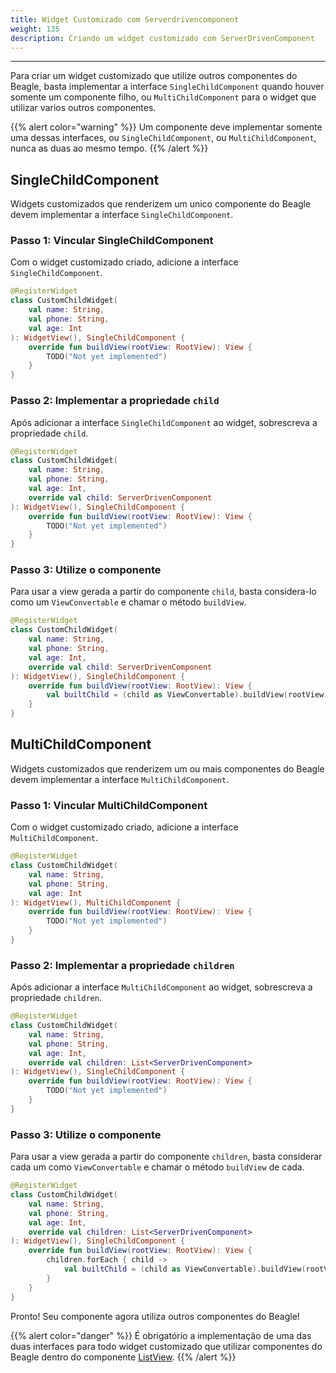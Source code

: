 ```yaml
---
title: Widget Customizado com Serverdrivencomponent
weight: 135
description: Criando um widget customizado com ServerDrivenComponent
---
```


---

Para criar um widget customizado que utilize outros componentes do Beagle, basta implementar a interface `SingleChildComponent` quando houver somente um componente filho, ou `MultiChildComponent` para o widget que utilizar varios outros componentes.

{{% alert color="warning" %}}
Um componente deve implementar somente uma dessas interfaces, ou `SingleChildComponent`, ou `MultiChildComponent`, nunca as duas ao mesmo tempo.
{{% /alert %}}

## SingleChildComponent

Widgets customizados que renderizem um unico componente do Beagle devem implementar a interface `SingleChildComponent`.

### Passo 1: Vincular SingleChildComponent

Com o widget customizado criado, adicione a interface `SingleChildComponent`.

```kotlin
@RegisterWidget
class CustomChildWidget(
    val name: String,
    val phone: String,
    val age: Int
): WidgetView(), SingleChildComponent {
    override fun buildView(rootView: RootView): View {
        TODO("Not yet implemented")
    }
}
```

### Passo 2: Implementar a propriedade `child`

Após adicionar a interface `SingleChildComponent` ao widget, sobrescreva a propriedade `child`.

```kotlin
@RegisterWidget
class CustomChildWidget(
    val name: String,
    val phone: String,
    val age: Int,
    override val child: ServerDrivenComponent
): WidgetView(), SingleChildComponent {
    override fun buildView(rootView: RootView): View {
        TODO("Not yet implemented")
    }
}
```

### Passo 3: Utilize o componente

Para usar a view gerada a partir do componente `child`, basta considera-lo como um `ViewConvertable` e chamar o método `buildView`.

```kotlin
@RegisterWidget
class CustomChildWidget(
    val name: String,
    val phone: String,
    val age: Int,
    override val child: ServerDrivenComponent
): WidgetView(), SingleChildComponent {
    override fun buildView(rootView: RootView): View {
        val builtChild = (child as ViewConvertable).buildView(rootView)
    }
}
```

## MultiChildComponent

Widgets customizados que renderizem um ou mais componentes do Beagle devem implementar a interface `MultiChildComponent`.

### Passo 1: Vincular MultiChildComponent

Com o widget customizado criado, adicione a interface `MultiChildComponent`.

```kotlin
@RegisterWidget
class CustomChildWidget(
    val name: String,
    val phone: String,
    val age: Int
): WidgetView(), MultiChildComponent {
    override fun buildView(rootView: RootView): View {
        TODO("Not yet implemented")
    }
}
```

### Passo 2: Implementar a propriedade `children`

Após adicionar a interface `MultiChildComponent` ao widget, sobrescreva a propriedade `children`.

```kotlin
@RegisterWidget
class CustomChildWidget(
    val name: String,
    val phone: String,
    val age: Int,
    override val children: List<ServerDrivenComponent>
): WidgetView(), SingleChildComponent {
    override fun buildView(rootView: RootView): View {
        TODO("Not yet implemented")
    }
}
```

### Passo 3: Utilize o componente

Para usar a view gerada a partir do componente `children`, basta considerar cada um como `ViewConvertable` e chamar o método `buildView` de cada.

```kotlin
@RegisterWidget
class CustomChildWidget(
    val name: String,
    val phone: String,
    val age: Int,
    override val children: List<ServerDrivenComponent>
): WidgetView(), SingleChildComponent {
    override fun buildView(rootView: RootView): View {
        children.forEach { child ->
            val builtChild = (child as ViewConvertable).buildView(rootView)
        }
    }
}
```

Pronto! Seu componente agora utiliza outros componentes do Beagle!

{{% alert color="danger" %}}
É obrigatório a implementação de uma das duas interfaces para todo widget customizado que utilizar componentes do Beagle dentro do componente [ListView](/pt/home/api/components/layout/listview).
{{% /alert %}}
